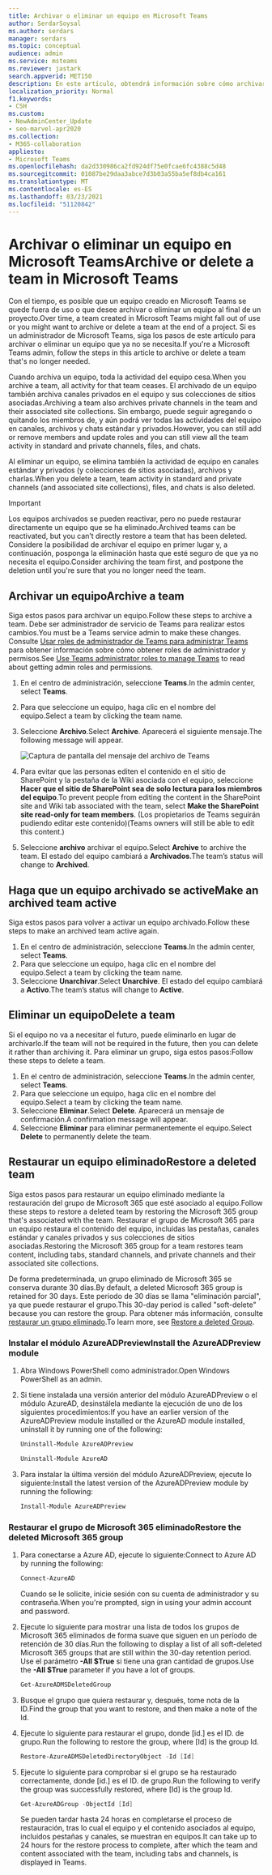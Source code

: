```yaml
---
title: Archivar o eliminar un equipo en Microsoft Teams
author: SerdarSoysal
ms.author: serdars
manager: serdars
ms.topic: conceptual
audience: admin
ms.service: msteams
ms.reviewer: jastark
search.appverid: MET150
description: En este artículo, obtendrá información sobre cómo archivar o eliminar permanentemente un equipo en Microsoft Teams.
localization_priority: Normal
f1.keywords:
- CSH
ms.custom:
- NewAdminCenter_Update
- seo-marvel-apr2020
ms.collection:
- M365-collaboration
appliesto:
- Microsoft Teams
ms.openlocfilehash: da2d330986ca2fd924df75e0fcae6fc4388c5d48
ms.sourcegitcommit: 01087be29daa3abce7d3b03a55ba5ef8db4ca161
ms.translationtype: MT
ms.contentlocale: es-ES
ms.lasthandoff: 03/23/2021
ms.locfileid: "51120842"
---
```

<a name="archive-or-delete-a-team-in-microsoft-teams"></a><span data-ttu-id="0c373-103">Archivar o eliminar un equipo en Microsoft Teams</span><span class="sxs-lookup"><span data-stu-id="0c373-103">Archive or delete a team in Microsoft Teams</span></span>
===========================================

<span data-ttu-id="0c373-104">Con el tiempo, es posible que un equipo creado en Microsoft Teams se quede fuera de uso o que desee archivar o eliminar un equipo al final de un proyecto.</span><span class="sxs-lookup"><span data-stu-id="0c373-104">Over time, a team created in Microsoft Teams might fall out of use or you might want to archive or delete a team at the end of a project.</span></span> <span data-ttu-id="0c373-105">Si es un administrador de Microsoft Teams, siga los pasos de este artículo para archivar o eliminar un equipo que ya no se necesita.</span><span class="sxs-lookup"><span data-stu-id="0c373-105">If you're a Microsoft Teams admin, follow the steps in this article to archive or delete a team that's no longer needed.</span></span>

<span data-ttu-id="0c373-106">Cuando archiva un equipo, toda la actividad del equipo cesa.</span><span class="sxs-lookup"><span data-stu-id="0c373-106">When you archive a team, all activity for that team ceases.</span></span> <span data-ttu-id="0c373-107">El archivado de un equipo también archiva canales privados en el equipo y sus colecciones de sitios asociadas.</span><span class="sxs-lookup"><span data-stu-id="0c373-107">Archiving a team also archives private channels in the team and their associated site collections.</span></span>  <span data-ttu-id="0c373-108">Sin embargo, puede seguir agregando o quitando los miembros de, y aún podrá ver todas las actividades del equipo en canales, archivos y chats estándar y privados.</span><span class="sxs-lookup"><span data-stu-id="0c373-108">However, you can still add or remove members and update roles and you can still view all the team activity in standard and private channels, files, and chats.</span></span>

<span data-ttu-id="0c373-109">Al eliminar un equipo, se elimina también la actividad de equipo en canales estándar y privados (y colecciones de sitios asociadas), archivos y charlas.</span><span class="sxs-lookup"><span data-stu-id="0c373-109">When you delete a team, team activity in standard and private channels (and associated site collections), files, and chats is also deleted.</span></span>

> [!IMPORTANT]
> <span data-ttu-id="0c373-110">Los equipos archivados se pueden reactivar, pero no puede restaurar directamente un equipo que se ha eliminado.</span><span class="sxs-lookup"><span data-stu-id="0c373-110">Archived teams can be reactivated, but you can’t directly restore a team that has been deleted.</span></span> <span data-ttu-id="0c373-111">Considere la posibilidad de archivar el equipo en primer lugar y, a continuación, posponga la eliminación hasta que esté seguro de que ya no necesita el equipo.</span><span class="sxs-lookup"><span data-stu-id="0c373-111">Consider archiving the team first, and postpone the deletion until you're sure that you no longer need the team.</span></span>

## <a name="archive-a-team"></a><span data-ttu-id="0c373-112">Archivar un equipo</span><span class="sxs-lookup"><span data-stu-id="0c373-112">Archive a team</span></span>

<span data-ttu-id="0c373-113">Siga estos pasos para archivar un equipo.</span><span class="sxs-lookup"><span data-stu-id="0c373-113">Follow these steps to archive a team.</span></span> <span data-ttu-id="0c373-114">Debe ser administrador de servicio de Teams para realizar estos cambios.</span><span class="sxs-lookup"><span data-stu-id="0c373-114">You must be a Teams service admin to make these changes.</span></span> <span data-ttu-id="0c373-115">Consulte [Usar roles de administrador de Teams para administrar Teams](./using-admin-roles.md) para obtener información sobre cómo obtener roles de administrador y permisos.</span><span class="sxs-lookup"><span data-stu-id="0c373-115">See [Use Teams administrator roles to manage Teams](./using-admin-roles.md) to read about getting admin roles and permissions.</span></span>

1. <span data-ttu-id="0c373-116">En el centro de administración, seleccione **Teams**.</span><span class="sxs-lookup"><span data-stu-id="0c373-116">In the admin center, select **Teams**.</span></span>
2. <span data-ttu-id="0c373-117">Para que seleccione un equipo, haga clic en el nombre del equipo.</span><span class="sxs-lookup"><span data-stu-id="0c373-117">Select a team by clicking the team name.</span></span>
3. <span data-ttu-id="0c373-118">Seleccione **Archivo**.</span><span class="sxs-lookup"><span data-stu-id="0c373-118">Select **Archive**.</span></span> <span data-ttu-id="0c373-119">Aparecerá el siguiente mensaje.</span><span class="sxs-lookup"><span data-stu-id="0c373-119">The following message will appear.</span></span>

    ![Captura de pantalla del mensaje del archivo de Teams](media/teams-archive-message.png)

4. <span data-ttu-id="0c373-121">Para evitar que las personas editen el contenido en el sitio de SharePoint y la pestaña de la Wiki asociada con el equipo, seleccione **Hacer que el sitio de SharePoint sea de solo lectura para los miembros del equipo**.</span><span class="sxs-lookup"><span data-stu-id="0c373-121">To prevent people from editing the content in the SharePoint site and Wiki tab associated with the team, select **Make the SharePoint site read-only for team members**.</span></span> <span data-ttu-id="0c373-122">(Los propietarios de Teams seguirán pudiendo editar este contenido)</span><span class="sxs-lookup"><span data-stu-id="0c373-122">(Teams owners will still be able to edit this content.)</span></span>
5. <span data-ttu-id="0c373-123">Seleccione **archivo** archivar el equipo.</span><span class="sxs-lookup"><span data-stu-id="0c373-123">Select **Archive** to archive the team.</span></span> <span data-ttu-id="0c373-124">El estado del equipo cambiará a **Archivados**.</span><span class="sxs-lookup"><span data-stu-id="0c373-124">The team’s status will change to **Archived**.</span></span>

## <a name="make-an-archived-team-active"></a><span data-ttu-id="0c373-125">Haga que un equipo archivado se active</span><span class="sxs-lookup"><span data-stu-id="0c373-125">Make an archived team active</span></span>

<span data-ttu-id="0c373-126">Siga estos pasos para volver a activar un equipo archivado.</span><span class="sxs-lookup"><span data-stu-id="0c373-126">Follow these steps to make an archived team active again.</span></span>

1. <span data-ttu-id="0c373-127">En el centro de administración, seleccione **Teams**.</span><span class="sxs-lookup"><span data-stu-id="0c373-127">In the admin center, select **Teams**.</span></span>
2. <span data-ttu-id="0c373-128">Para que seleccione un equipo, haga clic en el nombre del equipo.</span><span class="sxs-lookup"><span data-stu-id="0c373-128">Select a team by clicking the team name.</span></span>
3. <span data-ttu-id="0c373-129">Seleccione **Unarchivar**.</span><span class="sxs-lookup"><span data-stu-id="0c373-129">Select **Unarchive**.</span></span> <span data-ttu-id="0c373-130">El estado del equipo cambiará a **Activo**.</span><span class="sxs-lookup"><span data-stu-id="0c373-130">The team’s status will change to **Active**.</span></span>

## <a name="delete-a-team"></a><span data-ttu-id="0c373-131">Eliminar un equipo</span><span class="sxs-lookup"><span data-stu-id="0c373-131">Delete a team</span></span>

<span data-ttu-id="0c373-132">Si el equipo no va a necesitar el futuro, puede eliminarlo en lugar de archivarlo.</span><span class="sxs-lookup"><span data-stu-id="0c373-132">If the team will not be required in the future, then you can delete it rather than archiving it.</span></span> <span data-ttu-id="0c373-133">Para eliminar un grupo, siga estos pasos:</span><span class="sxs-lookup"><span data-stu-id="0c373-133">Follow these steps to delete a team.</span></span>

1.  <span data-ttu-id="0c373-134">En el centro de administración, seleccione **Teams**.</span><span class="sxs-lookup"><span data-stu-id="0c373-134">In the admin center, select **Teams**.</span></span>
2.  <span data-ttu-id="0c373-135">Para que seleccione un equipo, haga clic en el nombre del equipo.</span><span class="sxs-lookup"><span data-stu-id="0c373-135">Select a team by clicking the team name.</span></span>
3.  <span data-ttu-id="0c373-136">Seleccione **Eliminar**.</span><span class="sxs-lookup"><span data-stu-id="0c373-136">Select **Delete**.</span></span> <span data-ttu-id="0c373-137">Aparecerá un mensaje de confirmación.</span><span class="sxs-lookup"><span data-stu-id="0c373-137">A confirmation message will appear.</span></span>
4.  <span data-ttu-id="0c373-138">Seleccione **Eliminar** para eliminar permanentemente el equipo.</span><span class="sxs-lookup"><span data-stu-id="0c373-138">Select **Delete** to permanently delete the team.</span></span>

## <a name="restore-a-deleted-team"></a><span data-ttu-id="0c373-139">Restaurar un equipo eliminado</span><span class="sxs-lookup"><span data-stu-id="0c373-139">Restore a deleted team</span></span>

<span data-ttu-id="0c373-140">Siga estos pasos para restaurar un equipo eliminado mediante la restauración del grupo de Microsoft 365 que esté asociado al equipo.</span><span class="sxs-lookup"><span data-stu-id="0c373-140">Follow these steps to restore a deleted team by restoring the Microsoft 365 group that's associated with the team.</span></span> <span data-ttu-id="0c373-141">Restaurar el grupo de Microsoft 365 para un equipo restaura el contenido del equipo, incluidas las pestañas, canales estándar y canales privados y sus colecciones de sitios asociadas.</span><span class="sxs-lookup"><span data-stu-id="0c373-141">Restoring the Microsoft 365 group for a team restores team content, including tabs, standard channels, and private channels and their associated site collections.</span></span>

<span data-ttu-id="0c373-142">De forma predeterminada, un grupo eliminado de Microsoft 365 se conserva durante 30 días.</span><span class="sxs-lookup"><span data-stu-id="0c373-142">By default, a deleted Microsoft 365 group is retained for 30 days.</span></span> <span data-ttu-id="0c373-143">Este periodo de 30 días se llama "eliminación parcial", ya que puede restaurar el grupo.</span><span class="sxs-lookup"><span data-stu-id="0c373-143">This 30-day period is called "soft-delete" because you can restore the group.</span></span> <span data-ttu-id="0c373-144">Para obtener más información, consulte [restaurar un grupo eliminado](/microsoft-365/admin/create-groups/restore-deleted-group).</span><span class="sxs-lookup"><span data-stu-id="0c373-144">To learn more, see [Restore a deleted Group](/microsoft-365/admin/create-groups/restore-deleted-group).</span></span>

### <a name="install-the-azureadpreview-module"></a><span data-ttu-id="0c373-145">Instalar el módulo AzureADPreview</span><span class="sxs-lookup"><span data-stu-id="0c373-145">Install the AzureADPreview module</span></span>

1. <span data-ttu-id="0c373-146">Abra Windows PowerShell como administrador.</span><span class="sxs-lookup"><span data-stu-id="0c373-146">Open Windows PowerShell as an admin.</span></span>
2. <span data-ttu-id="0c373-147">Si tiene instalada una versión anterior del módulo AzureADPreview o el módulo AzureAD, desinstálela mediante la ejecución de uno de los siguientes procedimientos:</span><span class="sxs-lookup"><span data-stu-id="0c373-147">If you have an earlier version of the AzureADPreview module installed or the AzureAD module installed, uninstall it by running one of the following:</span></span>

    ```PowerShell
    Uninstall-Module AzureADPreview
    ```

    ```PowerShell
    Uninstall-Module AzureAD
    ```
3. <span data-ttu-id="0c373-148">Para instalar la última versión del módulo AzureADPreview, ejecute lo siguiente:</span><span class="sxs-lookup"><span data-stu-id="0c373-148">Install the latest version of the AzureADPreview module by running the following:</span></span>

    ```PowerShell
    Install-Module AzureADPreview
    ```

### <a name="restore-the-deleted-microsoft-365-group"></a><span data-ttu-id="0c373-149">Restaurar el grupo de Microsoft 365 eliminado</span><span class="sxs-lookup"><span data-stu-id="0c373-149">Restore the deleted Microsoft 365 group</span></span>

1. <span data-ttu-id="0c373-150">Para conectarse a Azure AD, ejecute lo siguiente:</span><span class="sxs-lookup"><span data-stu-id="0c373-150">Connect to Azure AD by running the following:</span></span>
    ```PowerShell
    Connect-AzureAD
    ```
    <span data-ttu-id="0c373-151">Cuando se le solicite, inicie sesión con su cuenta de administrador y su contraseña.</span><span class="sxs-lookup"><span data-stu-id="0c373-151">When you're prompted, sign in using your admin account and password.</span></span>  
2. <span data-ttu-id="0c373-152">Ejecute lo siguiente para mostrar una lista de todos los grupos de Microsoft 365 eliminados de forma suave que siguen en un período de retención de 30 días.</span><span class="sxs-lookup"><span data-stu-id="0c373-152">Run the following to display a list of all soft-deleted Microsoft 365 groups that are still within the 30-day retention period.</span></span> <span data-ttu-id="0c373-153">Use el parámetro **-All $True** si tiene una gran cantidad de grupos.</span><span class="sxs-lookup"><span data-stu-id="0c373-153">Use the **-All $True** parameter if you have a lot of groups.</span></span>
    ```PowerShell
    Get-AzureADMSDeletedGroup
    ```
3. <span data-ttu-id="0c373-154">Busque el grupo que quiera restaurar y, después, tome nota de la ID.</span><span class="sxs-lookup"><span data-stu-id="0c373-154">Find the group that you want to restore, and then make a note of the Id.</span></span>
4. <span data-ttu-id="0c373-155">Ejecute lo siguiente para restaurar el grupo, donde [id.] es el ID. de grupo.</span><span class="sxs-lookup"><span data-stu-id="0c373-155">Run the following to restore the group, where [Id] is the group Id.</span></span>
    ```PowerShell
    Restore-AzureADMSDeletedDirectoryObject -Id [Id]
    ```
5.  <span data-ttu-id="0c373-156">Ejecute lo siguiente para comprobar si el grupo se ha restaurado correctamente, donde [id.] es el ID. de grupo.</span><span class="sxs-lookup"><span data-stu-id="0c373-156">Run the following to verify the group was successfully restored, where [Id] is the group Id.</span></span>
    ```PowerShell
    Get-AzureADGroup -ObjectId [Id]
    ```

    <span data-ttu-id="0c373-157">Se pueden tardar hasta 24 horas en completarse el proceso de restauración, tras lo cual el equipo y el contenido asociados al equipo, incluidos pestañas y canales, se muestran en equipos.</span><span class="sxs-lookup"><span data-stu-id="0c373-157">It can take up to 24 hours for the restore process to complete, after which the team and content associated with the team, including tabs and channels, is displayed in Teams.</span></span>